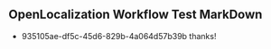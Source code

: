 ## OpenLocalization Workflow Test MarkDown
* 935105ae-df5c-45d6-829b-4a064d57b39b thanks!

<!--HONumber=Oct16_HO3-->


